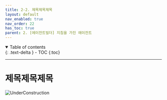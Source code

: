 ```yaml
---
title: 2-2. 제목제목제목
layout: default
nav_enabled: true
nav_order: 22
has_toc: true
parent: 2. [에이전트빌더] 지침을 가진 에이전트
---
```


<details open markdown="block">
  <summary>
    Table of contents
  </summary>
  {: .text-delta }
- TOC
{:toc}
</details>

---

# 제목제목제목

![UnderConstruction](/copilot/assets/UC.jpg)